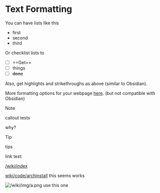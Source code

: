 # Text Formatting 

You can have lists like this

- first
- second
- third

Or checklist lists to

- [ ] ==Get==
- [ ] things
- [ ] ~~done~~

Also, get highlights and strikethroughs as above (similar to Obsidian).


More formatting options for your webpage [here](https://squidfunk.github.io/mkdocs-material/reference/formatting/#highlighting-changes). (but not compatible with Obsidian)

> [!note]
> callout tests

why?

> [!tip]
> tips

link test:

[/wiki/index](/wiki/index)

[wiki/code/archinstall](wiki/code/archinstall.md) this seems works

![/wiki/img/a.png](/wiki/img/a.png) use this one
